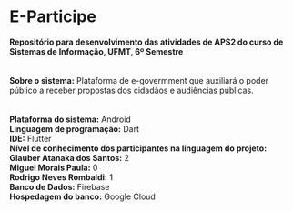 # E-Participe
<b>Repositório para desenvolvimento das atividades de APS2 do curso de Sistemas de Informação, UFMT, 6º Semestre</b><br><br><br>
<b>Sobre o sistema:</b> Plataforma de e-govermment que auxiliará o poder público a receber propostas dos cidadãos e audiências públicas.<br><br><br>
<b>Plataforma do sistema:</b> Android<br>
<b>Linguagem de programação:</b> Dart<br>
<b>IDE:</b> Flutter<br>
<b>Nível de conhecimento dos participantes na linguagem do projeto:</b><br>
 <b>Glauber Atanaka dos Santos:</b> 2<br>
 <b>Miguel Morais Paula:</b> 0<br>
 <b>Rodrigo Neves Rombaldi:</b> 1<br>
<b>Banco de Dados:</b> Firebase<br>
<b>Hospedagem do banco:</b> Google Cloud<br>
